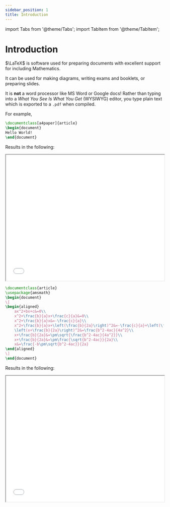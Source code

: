 ```yaml
---
sidebar_position: 1
title: Introduction
---
```


import Tabs from '@theme/Tabs';
import TabItem from '@theme/TabItem';

# Introduction

$\LaTeX$ is software used for preparing documents with excellent support for including Mathematics.

It can be used for making diagrams, writing exams and booklets, or preparing slides.

It is **not** a word processor like MS Word or Google docs! Rather than typing into a *What You See Is What You Get* (WYSIWYG) editor, you type plain text which is exported to a `.pdf` when compiled.

For example,

<div className="alert alert--secondary margin-bottom--md">

<Tabs>
<TabItem value="ex1" label="Hello World!" default>

```latex
\documentclass[a4paper]{article}
\begin{document}
Hello World!
\end{document}
```

Results in the following:

<iframe src="/latex/intro_01.pdf#toolbar=0" width="100%" height="400px"></iframe>

</TabItem>
<TabItem value="ex2" label="Deriving Quadratic Formula">

```latex
\documentclass{article}
\usepackage{amsmath}
\begin{document}
\[
\begin{aligned}
    ax^2+bx+c&=0\\
    x^2+\frac{b}{a}x+\frac{c}{a}&=0\\
    x^2+\frac{b}{a}x&=-\frac{c}{a}\\
    x^2+\frac{b}{a}x+\left(\frac{b}{2a}\right)^2&=-\frac{c}{a}+\left(\frac{b}{2a}\right)^2\\
    \left(x+\frac{b}{2a}\right)^2&=\frac{b^2-4ac}{4a^2}\\
    x+\frac{b}{2a}&=\pm\sqrt{\frac{b^2-4ac}{4a^2}}\\
    x+\frac{b}{2a}&=\pm\frac{\sqrt{b^2-4ac}}{2a}\\
    x&=\frac{-b\pm\sqrt{b^2-4ac}}{2a}
\end{aligned}
\]
\end{document}
```

Results in the following:

<iframe src="/latex/intro_02.pdf#toolbar=0" width="100%" height="400px"></iframe>

</TabItem>
</Tabs>

</div>